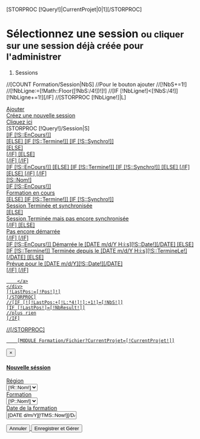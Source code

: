 [STORPROC [!Query!]|CurrentProjet|0|1][/STORPROC]


<!-- Page Heading -->
<div class="row">
    <div class="col-lg-12">
        <h1 class="page-header">
            Sélectionnez une session <small>ou cliquer sur une session déjà créée pour l'administrer</small>
        </h1>
        <ol class="breadcrumb">
            <li class="active">
                <i class="fa fa-dashboard"></i> Sessions
            </li>
        </ol>
    </div>
</div>

//[COUNT Formation/Session|NbS]
//Pour le bouton ajouter
//[!NbS+=1!]
//[!NbLigne:=[!Math::Floor([!NbS:/4!])!]!]
//[IF [!NbLigne!]<[!NbS:/4!]][!NbLigne+=1!][/IF]
//[STORPROC [!NbLigne!]|L]
<div class="row">
    <div class="col-lg-3 col-md-6">
        <a href="#nogo" data-toggle="modal" data-target="#newSession">
            <div class="panel panel-primary">
                <div class="panel-heading">
                    <div class="row">
                        <div class="col-xs-3">
                            <i class="fa fa-plus fa-5x"></i>
                        </div>
                        <div class="col-xs-9 text-right">
                            <div class="huge">Ajouter</div>
                            <div>Créez une nouvelle session</div>
                        </div>
                    </div>
                </div>
                <div class="panel-footer">
                    <span class="pull-left">Cliquez ici</span>
                    <!--<span class="pull-right"><i class="fa fa-arrow-circle-right"></i></span>-->
                    <div class="clearfix"></div>
                </div>
            </div>
        </a>
    </div>
    [STORPROC [!Query!]/Session|S]
    <div class="col-lg-3 col-md-6">
        <a href="/Sessions/[!S::Id!]">
            [IF [!S::EnCours!]]
            <div class="panel panel-success">
                [ELSE]
                [IF [!S::Termine!]]
                [IF [!S::Synchro!]]
                <div class="panel panel-success">
                    [ELSE]
                    <div class="panel panel-danger">
                        [/IF]
                        [ELSE]
                        <div class="panel panel-info">
                            [/IF]
                            [/IF]
                            <div class="panel-heading">
                                <div class="row">
                                    <div class="col-xs-3">
                                        [IF [!S::EnCours!]]
                                        <i class="fa fa-stop fa-5x"></i>
                                        [ELSE]
                                        [IF [!S::Termine!]]
                                        [IF [!S::Synchro!]]
                                        <i class="fa fa-lock fa-5x"></i>
                                        [ELSE]
                                        <i class="fa fa-refresh fa-5x"></i>
                                        [/IF]
                                        [ELSE]
                                        <i class="fa fa-play fa-5x"></i>
                                        [/IF]
                                        [/IF]
                                    </div>
                                    <div class="col-xs-9 text-right">
                                        <div class="huge">[!S::Nom!]</div>
                                        [IF [!S::EnCours!]]
                                        <div>Formation en cours</div>
                                        [ELSE]
                                        [IF [!S::Termine!]]
                                        [IF [!S::Synchro!]]
                                        <div>Session Terminée et synchronisée</div>
                                        [ELSE]
                                        <div>Session Terminée mais pas encore synchronisée</div>
                                        [/IF]
                                        [ELSE]
                                        <div>Pas encore démarrée</div>
                                        [/IF]
                                        [/IF]
                                    </div>
                                </div>
                            </div>
                            <div class="panel-footer">
                                [IF [!S::EnCours!]]
                                <span class="pull-left">Démarrée le [DATE m/d/Y H:i:s][!S::Date!][/DATE]</span>
                                [ELSE]
                                [IF [!S::Termine!]]
                                <span class="pull-left">Terminée depuis le [DATE m/d/Y H:i:s][!S::TermineLe!][/DATE]</span>
                                [ELSE]
                                <div>Prévue pour le [DATE m/d/Y][!S::Date!][/DATE]</div>
                                [/IF]
                                [/IF]
                                <!--<span class="pull-right"><i class="fa fa-arrow-circle-right"></i></span>-->
                                <div class="clearfix"></div>
                            </div>
                        </div>

        </a>
    </div>
    [!LastPos:=[!Pos!]!]
    [/STORPROC]
    //[IF [![!LastPos:+[!L:*4!]!]:+1!]=[!NbS!]]
    [IF [!LastPos!]=[!NbResult!]]
    //plus rien
    [/IF]
</div>
//[/STORPROC]

        [MODULE Formation/Fichier?CurrentProjet=[!CurrentProjet!]]

<!-- Modal -->
<div class="modal fade" id="newSession" tabindex="-1" role="dialog" aria-labelledby="myModalLabel" aria-hidden="true">
    <div class="modal-dialog">
        <div class="modal-content">
            <div class="modal-header">
                <button type="button" class="close" data-dismiss="modal" aria-label="Close"><span aria-hidden="true">&times;</span></button>
                <h4 class="modal-title" id="myModalLabel">Nouvelle séssion</h4>
            </div>
            <div class="modal-body">
                <div id="erreurPlace"></div>
                <form class="form-horizontal" id="newSessionForm">
                    <div class="form-group">
                        <label for="inputRegion" class="col-sm-2 control-label">Région</label>
                        <div class="col-sm-10">
                            <select class="form-control" id="inputRegion" placeholder="Sélectionnez une région" name="Region">
                                [STORPROC Formation/Region|R]
                                <option value="[!R::Id!]" [IF [!Pos!]=1]selected="selected"[/IF]>[!R::Nom!]</option>
                                [/STORPROC]
                            </select>
                        </div>
                    </div>
                    <div class="form-group">
                        <label for="inputFormation" class="col-sm-2 control-label">Formation</label>
                        <div class="col-sm-10">
                            <select class="form-control" id="inputFormation" placeholder="Sélectionnez une formation" name="Formation">
                                [STORPROC Formation/Projet|P]
                                <option value="[!P::Id!]" [IF [!P::Id!]=[!CurrentProjet::Id!]]selected="selected"[/IF]>[!P::Nom!]</option>
                                [/STORPROC]
                            </select>
                        </div>
                    </div>
                    <div class="form-group">
                        <label for="inputDate" class="col-sm-2 control-label">Date de la formation</label>
                        <div class="col-sm-10">
                            <input type="text" class="form-control datepicker" id="inputDate" placeholder="Sélectionnez une date" value="[DATE d/m/Y][!TMS::Now!][/DATE]"  name="Date">
                        </div>
                    </div>
                </form>
            </div>
            <div class="modal-footer">
                <button type="button" class="btn btn-default" data-dismiss="modal">Annuler</button>
                <button type="button" class="btn btn-primary submit">Enregistrer et Gérer</button>
            </div>
        </div>
    </div>
</div>

<script>
    $('.datepicker').datepicker({
        language: 'fr'
    });
    $('.submit').on('click',function () {
        $('#newSession').modal("hide");
        console.log('test form ',$('#newSessionForm').serialize());
        $.ajax({
            url: "/Formation/Session/Save.json",
            method: 'POST',
            data: $('#newSessionForm').serialize()
        }).done(function( data ) {
            if (data.success){
                //redirection vers la fiche de la session
                window.location.replace("/Sessions/"+data.id);
            }else{
                //affichage des erreurs
                $('#erreurPlace').html(data.errors);
            }
        }).fail(function () {
            console.log('FAILED');
        });
    });
</script>
